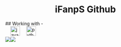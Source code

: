 <div align="center">
    <h1>iFanpS Github</h1>
</div>
## Working with
    - <div align="left">
  <img width="12" />
  <img src="https://cdn.jsdelivr.net/gh/devicons/devicon/icons/javascript/javascript-original.svg" height="30" alt="javascript logo"  />
  <img width="12" />
  <img src="https://cdn.jsdelivr.net/gh/devicons/devicon/icons/python/python-original.svg" height="30" alt="python logo"  />
</div>
<div align="center">
  <div style="display: flex; align-items: flex-start;">
    <img src="https://github-readme-stats.vercel.app/api/top-langs/?username=iFanpSGTS&layout=compact&show_icons=true&title_color=ffffff&icon_color=34abeb&text_color=daf7dc&bg_color=151515"/>
    <img src="https://github-readme-stats.vercel.app/api?username=iFanpSGTS&show_icons=true&title_color=ffffff&icon_color=34abeb&text_color=daf7dc&bg_color=151515" />
  </div>
</div>
